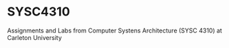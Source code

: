 # SYSC4310
Assignments and Labs from Computer Systens Architecture (SYSC 4310) at Carleton University
